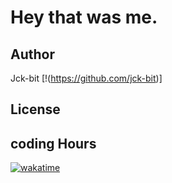 # Hey that was me.


## Author
Jck-bit [!(https://github.com/jck-bit)]

## License


## coding Hours
[![wakatime](https://wakatime.com/badge/user/117c9381-f847-4e14-824a-4560033e89d5.svg)](https://wakatime.com/@117c9381-f847-4e14-824a-4560033e89d5)
